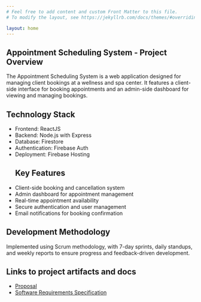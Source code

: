 ```yaml
---
# Feel free to add content and custom Front Matter to this file.
# To modify the layout, see https://jekyllrb.com/docs/themes/#overriding-theme-defaults

layout: home
---
```

<section id="overview">
  <div class="container">
    <div class="content">
      <div class="text">
        <h1>Appointment Scheduling System - Project Overview</h1>
        <p>
        The Appointment Scheduling System is a web application designed for managing client bookings at a wellness and spa center. It features a client-side interface for booking appointments and an admin-side dashboard for viewing and managing bookings.
       </p>
       <h2> Technology Stack </h2>
       <ul>
         <li> Frontend: ReactJS </li>
         <li> Backend: Node.js with Express </li>
         <li> Database: Firestore </li>
         <li> Authentication: Firebase Auth </li>
         <li> Deployment: Firebase Hosting </li>
       </ul>
       <ul>
         <h2> Key Features </h2>
         <li> Client-side booking and cancellation system </li>
         <li> Admin dashboard for appointment management</li>
         <li> Real-time appointment availability </li>
         <li> Secure authentication and user management </li>
         <li> Email notifications for booking confirmation </li>
       </ul>
       <h2> Development Methodology </h2>  
       <p> 
         Implemented using Scrum methodology, with 7-day sprints, daily standups, and weekly reports to ensure progress and feedback-driven development.
        </p>
      </div>
    </div>
  </div>
</section>
<section id="Important-links">
  <h2> Links to project artifacts and docs </h2>
  <ul>
    <li><a href = "https://github.com/teresiawairimu/GVSU-CIS641-Bidii/blob/main/docs/proposal.md">Proposal</a></li>
    <li><a href = "https://github.com/teresiawairimu/GVSU-CIS641-Bidii/blob/main/docs/software_requirements_specification.md">Software Requirements Specification</a> </li>
</section>
